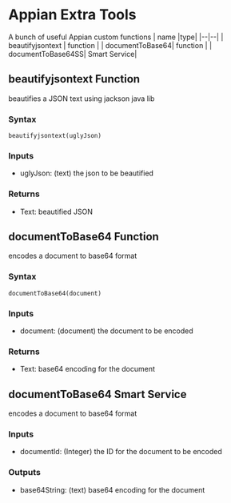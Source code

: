 
# Appian Extra Tools

A bunch of useful Appian custom functions
| name |type|
|--|--|
| beautifyjsontext  | function |
  | documentToBase64| function |
  | documentToBase64SS| Smart Service|
  
  

## beautifyjsontext Function

beautifies a JSON text using jackson java lib

  

### Syntax

`beautifyjsontext(uglyJson)`

  

### Inputs 
- uglyJson: (text) the json to be beautified

  

### Returns
- Text: beautified JSON



  


## documentToBase64 Function

encodes a document to base64 format
  

### Syntax

`documentToBase64(document)`

  

### Inputs 
- document: (document) the document to be encoded
  

### Returns
- Text: base64 encoding for the document



## documentToBase64 Smart Service

encodes a document to base64 format
  
  

### Inputs 
- documentId: (Integer) the ID for the document to be encoded	
  

### Outputs
- base64String: (text) base64 encoding for the document



  

